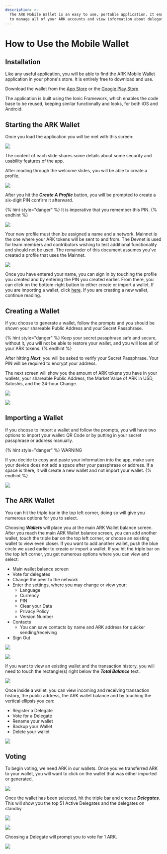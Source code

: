 ```yaml
---
description: >-
  The ARK Mobile Wallet is an easy to use, portable application. It enables you
  to manage all of your ARK accounts and view information about delegates.
---
```


# How to Use the Mobile Wallet

## Installation <a id="installation"></a>

Like any useful application, you will be able to find the ARK Mobile Wallet application in your phone's store. It is entirely free to download and use.

Download the wallet from the [App Store](https://itunes.apple.com/us/app/mobile-ark/id1324625967?ls=1&mt=8) or the [Google Play Store](https://play.google.com/store/apps/details?id=io.ark.wallet.mobile).

The application is built using the Ionic Framework, which enables the code base to be reused, keeping similar functionally and looks, for both iOS and Android.

## Starting the ARK Wallet <a id="starting-the-ark-wallet"></a>

Once you load the application you will be met with this screen:

![](../.gitbook/assets/arkwallet.png)

The content of each slide shares some details about some security and usability features of the app.

After reading through the welcome slides, you will be able to create a profile.

![](../.gitbook/assets/arkwallet4.png)

After you hit the _**Create A Profile**_ button, you will be prompted to create a six-digit PIN confirm it afterward.

{% hint style="danger" %}
It is imperative that you remember this PIN.
{% endhint %}

![](../.gitbook/assets/arkwallet5.png)

Your new profile must then be assigned a name and a network. Mainnet is the one where your ARK tokens will be sent to and from. The Devnet is used for team members and contributors wishing to test additional functionality and should not be used. The remainder of this document assumes you've created a profile that uses the Mainnet.

![](../.gitbook/assets/arkwallet6.png)

Once you have entered your name, you can sign in by touching the profile you created and by entering the PIN you created earlier. From there, you can click on the bottom-right button to either create or import a wallet. If you are importing a wallet, click [here](). If you are creating a new wallet, continue reading.

## Creating a Wallet <a id="creating-a-wallet"></a>

If you choose to generate a wallet, follow the prompts and you should be shown your shareable Public Address and your Secret Passphrase.

{% hint style="danger" %}
Keep your secret passphrase safe and secure, without it, you will not be able to restore your wallet, and you will lose all of your ARK tokens.
{% endhint %}

After hitting _**Next**_, you will be asked to verify your Secret Passphrase. Your PIN will be required to encrypt your address.

The next screen will show you the amount of ARK tokens you have in your wallets, your shareable Public Address, the Market Value of ARK in USD, Satoshis, and the 24-hour Change.

![](../.gitbook/assets/arkwallet8.png)

![](../.gitbook/assets/arkwallet9.png)

## Importing a Wallet <a id="importing-a-wallet"></a>

If you choose to import a wallet and follow the prompts, you will have two options to import your wallet: QR Code or by putting in your secret passphrase or address manually.

{% hint style="danger" %}
WARNING

If you decide to copy and paste your information into the app, make sure your device does not add a space after your passphrase or address. If a space is there, it will create a new wallet and not import your wallet.
{% endhint %}

![](../.gitbook/assets/arkwallet10.png)

## The ARK Wallet <a id="the-ark-wallet"></a>

You can hit the triple bar in the top left corner, doing so will give you numerous options for you to select.

Choosing _**Wallets**_ will place you at the main ARK Wallet balance screen. After you reach the main ARK Wallet balance screen, you can add another wallet, touch the triple bar on the top left corner, or choose an existing wallet to view even closer. If you want to add another wallet, push the blue circle we used earlier to create or import a wallet. If you hit the triple bar on the top left corner, you get numerous options where you can view and select:

* Main wallet balance screen
* Vote for delegates
* Change the peer to the network
* Enter the settings, where you may change or view your:
  * Language
  * Currency
  * PIN
  * Clear your Data
  * Privacy Policy
  * Version Number
* Contacts
  * You can save contacts by name and ARK address for quicker sending/receiving
* Sign Out

![](../.gitbook/assets/arkwallet13.png)

![](../.gitbook/assets/arkwallet12.png)

If you want to view an existing wallet and the transaction history, you will need to touch the rectangle\(s\) right below the _**Total Balance**_ text.

![](../.gitbook/assets/arkwallet14.png)

Once inside a wallet, you can view incoming and receiving transaction history, the public address, the ARK wallet balance and by touching the vertical ellipsis you can:

* Register a Delegate
* Vote for a Delegate
* Rename your wallet
* Backup your Wallet
* Delete your wallet

![](../.gitbook/assets/arkwallet15.png)

## Voting <a id="voting"></a>

To begin voting, we need ARK in our wallets. Once you've transferred ARK to your wallet, you will want to click on the wallet that was either imported or generated.

![](../.gitbook/assets/arkwallet14.png)

Once the wallet has been selected, hit the triple bar and choose _**Delegates**_. This will show you the top 51 Active Delegates and the delegates on standby

![](../.gitbook/assets/arkwallet16.png)

![](../.gitbook/assets/arkwallet17.png)

Choosing a Delegate will prompt you to vote for 1 ARK.

![](../.gitbook/assets/arkwallet18.png)

